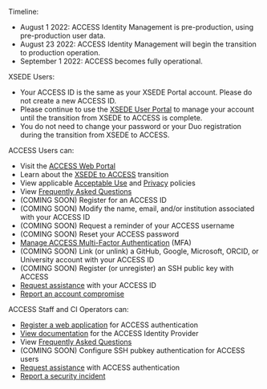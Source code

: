 Timeline:
* August 1 2022: ACCESS Identity Management is pre-production, using pre-production user data.
* August 23 2022: ACCESS Identity Management will begin the transition to production operation.
* September 1 2022: ACCESS becomes fully operational.

XSEDE Users:
* Your ACCESS ID is the same as your XSEDE Portal account. Please do not create a new ACCESS ID.
* Please continue to use the [XSEDE User Portal](https://portal.xsede.org/) to manage your account until the transition from XSEDE to ACCESS is complete.
* You do not need to change your password or your Duo registration during the transition from XSEDE to ACCESS.

ACCESS Users can:
* Visit the [ACCESS Web Portal](https://access-ci.org/)
* Learn about the [XSEDE to ACCESS](https://www.xsede.org/advancetoaccess) transition
* View applicable [Acceptable Use](/aup) and [Privacy](/privacy) policies
* View [Frequently Asked Questions](/faq#users)
* (COMING SOON) Register for an ACCESS ID
* (COMING SOON) Modify the name, email, and/or institution associated with your ACCESS ID
* (COMING SOON) Request a reminder of your ACCESS username
* (COMING SOON) Reset your ACCESS password
* [Manage ACCESS Multi-Factor Authentication](/manage-mfa) (MFA)
* (COMING SOON) Link (or unlink) a GitHub, Google, Microsoft, ORCID, or University account with your ACCESS ID
* (COMING SOON) Register (or unregister) an SSH public key with ACCESS
* [Request assistance](/help) with your ACCESS ID
* [Report an account compromise](/security)

ACCESS Staff and CI Operators can:
* [Register a web application](/register-app) for ACCESS authentication
* [View documentation](/about-access-idp) for the ACCESS Identity Provider
* View [Frequently Asked Questions](/faq#admins)
* (COMING SOON) Configure SSH pubkey authentication for ACCESS users
* [Request assistance](/help) with ACCESS authentication
* [Report a security incident](/security)
